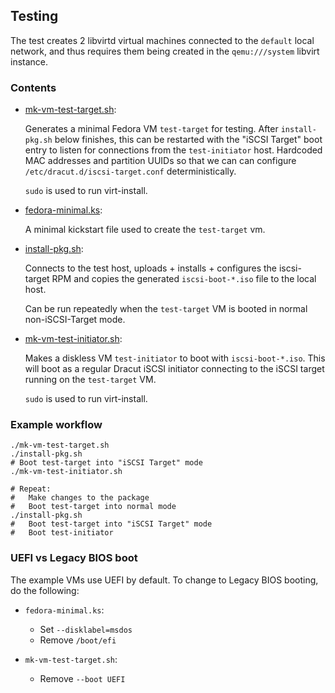## Testing

The test creates 2 libvirtd virtual machines connected to the `default`
local network, and thus requires them being created in the `qemu:///system`
libvirt instance.


### Contents

* [mk-vm-test-target.sh](mk-vm-test-target.sh):

    Generates a minimal Fedora VM `test-target` for testing. After
    `install-pkg.sh` below finishes, this can be restarted with the "iSCSI
    Target" boot entry to listen for connections from the `test-initiator`
    host. Hardcoded MAC addresses and partition UUIDs so that we can
    can configure `/etc/dracut.d/iscsi-target.conf` deterministically.

    `sudo` is used to run virt-install.

* [fedora-minimal.ks](fedora-minimal.ks):

    A minimal kickstart file used to create the `test-target` vm.

* [install-pkg.sh](install-pkg.sh):

    Connects to the test host, uploads + installs + configures the 
    iscsi-target RPM and copies the generated `iscsi-boot-*.iso` file to 
    the local host.

    Can be run repeatedly when the `test-target` VM is booted in normal
    non-iSCSI-Target mode.

* [mk-vm-test-initiator.sh](mk-vm-test-initiator.sh):

    Makes a diskless VM `test-initiator` to boot with `iscsi-boot-*.iso`.
    This will boot as a regular Dracut iSCSI initiator connecting to
    the iSCSI target running on the `test-target` VM.

    `sudo` is used to run virt-install.


### Example workflow

```
./mk-vm-test-target.sh
./install-pkg.sh
# Boot test-target into "iSCSI Target" mode
./mk-vm-test-initiator.sh

# Repeat:
#   Make changes to the package
#   Boot test-target into normal mode
./install-pkg.sh
#   Boot test-target into "iSCSI Target" mode
#   Boot test-initiator
```


### UEFI vs Legacy BIOS boot

The example VMs use UEFI by default. To change to Legacy BIOS booting, 
do the following:

* `fedora-minimal.ks`: 

  * Set `--disklabel=msdos`
  * Remove `/boot/efi`

* `mk-vm-test-target.sh`: 

  * Remove `--boot UEFI`
